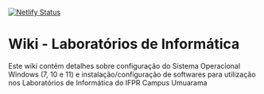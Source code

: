 [![Netlify Status](https://api.netlify.com/api/v1/badges/de8d5b64-5032-487e-93a2-500e3dd916d6/deploy-status)](https://app.netlify.com/sites/labsifpr/deploys)

# Wiki - Laboratórios de Informática

Este wiki contém detalhes sobre configuração do Sistema Operacional Windows (7, 10 e 11) e instalação/configuração de softwares para utilização nos Laboratórios de Informática do IFPR Campus Umuarama
